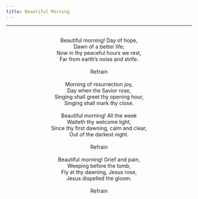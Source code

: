 ```yaml
---
title: Beautiful Morning
---
```


---
<center>
<br/>
Beautiful morning! Day of hope,<br/>
Dawn of a better life;<br/>
Now in thy peaceful hours we rest,<br/>
Far from earth’s noise and strife.<br/>
<br/>
Refrain<br/>
<br/>
Morning of resurrection joy,<br/>
Day when the Savior rose,<br/>
Singing shall greet thy opening hour,<br/>
Singing shall mark thy close.<br/>
<br/>
Beautiful morning! All the week<br/>
Waiteth thy welcome light,<br/>
Since thy first dawning, calm and clear,<br/>
Out of the darkest night.<br/>
<br/>
Refrain<br/>
<br/>
Beautiful morning! Grief and pain,<br/>
Weeping before the tomb,<br/>
Fly at thy dawning, Jesus rose,<br/>
Jesus dispelled the gloom.<br/>
<br/>
Refrain<br/>

</center>